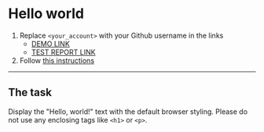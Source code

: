 # Hello world
1. Replace `<your_account>` with your Github username in the links
    - [DEMO LINK](https://GryaznovMaksim.github.io/layout_hello-world/) <br>
    - [TEST REPORT LINK](https://GryaznovMaksim.github.io/layout_hello-world/report/html_report/)
2. Follow [this instructions](https://mate-academy.github.io/layout_task-guideline/)
___

## The task 
Display the "Hello, world!" text with the default browser styling. Please do not 
use any enclosing tags like `<h1>` or `<p>`.
